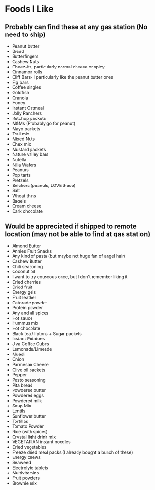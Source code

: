 # Foods I Like

## Probably can find these at any gas station (No need to ship)
* Peanut butter
* Bread
* Butterfingers
* Cashew Nuts
* Cheez-its, particularly normal cheese or spicy
* Cinnamon rolls
* Cliff Bars- I particularly like the peanut butter ones
* Fig bars
* Coffee singles
* Goldfish
* Granola
* Honey
* Instant Oatmeal
* Jolly Ranchers
* Ketchup packets
* M&Ms (Probably go for peanut)
* Mayo packets
* Trail mix
* Mixed Nuts
* Chex mix
* Mustard packets
* Nature valley bars
* Nutella
* Nilla Wafers
* Peanuts
* Pop tarts
* Pretzels
* Snickers (peanuts, LOVE these)
* Salt
* Wheat thins
* Bagels
* Cream cheese
* Dark chocolate

## Would be appreciated if shipped to remote location (may not be able to find at gas station)
* Almond Butter
* Annies Fruit Snacks
* Any kind of pasta (but maybe not huge fan of angel hair)
* Cashew Butter
* Chili seasoning
* Coconut oil
* I want to try couscous once, but I don't remember liking it
* Dried cherries
* Dried fruit
* Energy gels
* Fruit leather
* Gatorade powder
* Protein powder
* Any and all spices
* Hot sauce
* Hummus mix
* Hot chocolate
* Black tea / liptons + Sugar packets
* Instant Potatoes
* Jiva Coffee Cubes
* Lemonade/Limeade
* Muesli
* Onion
* Parmesan Cheese
* Olive oil packets
* Pepper
* Pesto seasoning
* Pita bread
* Powdered butter
* Powdered eggs
* Powdered milk
* Soup Mix
* Lentils
* Sunflower butter
* Tortillas
* Tomato Powder
* Rice (with spices)
* Crystal light drink mix
* VEGETARIAN instant noodles
* Dried vegetables
* Freeze dried meal packs (I already bought a bunch of these)
* Energy chews
* Seaweed
* Electrolyte tablets
* Multivitamins
* Fruit powders
* Brownie mix